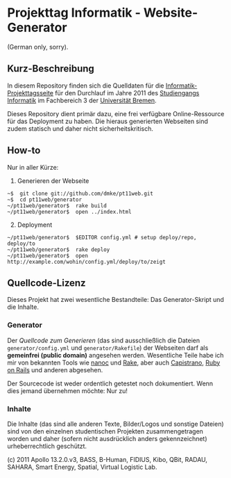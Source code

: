 # Projekttag Informatik - Website-Generator

(German only, sorry).

## Kurz-Beschreibung

In diesem Repository finden sich die Quelldaten für die
[Informatik-Projekttagsseite](http://www.informatik.uni-bremen.de/projekttag)
für den Durchlauf im Jahre 2011 des [Studiengangs
Informatik](http://www.informatik.uni-bremen.de) im
Fachbereich 3 der [Universität Bremen](http://www.uni-bremen.de).

Dieses Repository dient primär dazu, eine frei verfügbare
Online-Ressource für das Deployment zu haben. Die hieraus
generierten Webseiten sind zudem statisch und daher nicht
sicherheitskritisch.

## How-to

Nur in aller Kürze:

1. Generieren der Webseite

  ```
  ~$  git clone git://github.com/dmke/pt11web.git
  ~$  cd pt11web/generator
  ~/pt11web/generator$  rake build
  ~/pt11web/generator$  open ../index.html
  ```

2. Deployment

  ```
  ~/pt11web/generator$  $EDITOR config.yml # setup deploy/repo, deploy/to
  ~/pt11web/generator$  rake deploy
  ~/pt11web/generator$  open http://example.com/wohin/config.yml/deploy/to/zeigt
  ```

## Quellcode-Lizenz

Dieses Projekt hat zwei wesentliche Bestandteile: Das
Generator-Skript und die Inhalte.

### Generator

Der *Quellcode zum Generieren* (das sind ausschließlich die
Dateien `generator/config.yml` und `generator/Rakefile`) der
Webseiten darf als **gemeinfrei (public domain)** angesehen
werden. Wesentliche Teile habe ich mir von bekannten Tools
wie [nanoc](http://nanoc.stoneship.org/) und
[Rake](http://rake.rubyforge.org), aber auch
[Capistrano](https://github.com/capistrano/capistrano),
[Ruby on Rails](http://www.rubyonrails.org) und anderen
abgesehen.

Der Sourcecode ist weder ordentlich getestet noch
dokumentiert. Wenn dies jemand übernehmen möchte: Nur zu!

### Inhalte

Die Inhalte (das sind alle anderen Texte, Bilder/Logos und
sonstige Dateien) sind von den einzelnen studentischen
Projekten zusammengetragen worden und daher (sofern nicht
ausdrücklich anders gekennzeichnet) urheberrechtlich
geschützt.

(c) 2011  Apollo 13.2.0.v3, BASS, B-Human, FIDIUS, Kibo,
          QBit, RADAU, SAHARA, Smart Energy, Spatial,
          Virtual Logistic Lab.
